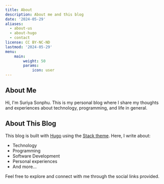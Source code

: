```yaml
---
title: About
description: About me and this blog
date: '2024-05-29'
aliases:
  - about-us
  - about-hugo
  - contact
license: CC BY-NC-ND
lastmod: '2024-05-29'
menu:
    main: 
        weight: 50
        params:
            icon: user
---
```


## About Me

Hi, I'm Suriya Sonphu. This is my personal blog where I share my thoughts and experiences about technology, programming, and life in general.

## About This Blog

This blog is built with [Hugo](https://gohugo.io/) using the [Stack theme](https://github.com/CaiJimmy/hugo-theme-stack/). Here, I write about:

- Technology
- Programming
- Software Development
- Personal experiences
- And more...

Feel free to explore and connect with me through the social links provided. 